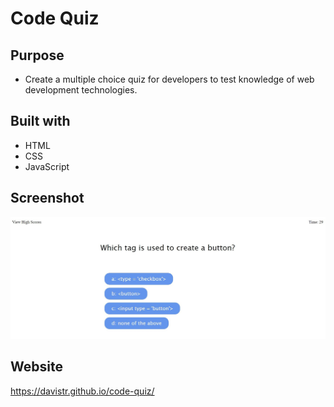 # Code Quiz

## Purpose
* Create a multiple choice quiz for developers to test knowledge of web development technologies.

## Built with
* HTML
* CSS
* JavaScript

## Screenshot
![image](images/site_screenshot.JPG)


## Website
https://davistr.github.io/code-quiz/




